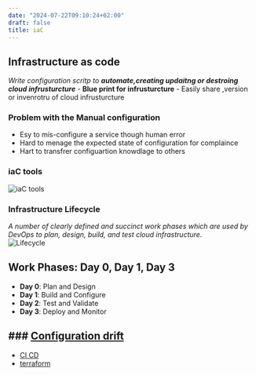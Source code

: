 ```yaml
---
date: "2024-07-22T09:10:24+02:00"
draft: false
title: iaC
---
```


## Infrastructure as code

*Write configuration scritp to **automate,creating updaitng or destroing
cloud infrusturcture*** - **Blue print for infrusturcture** - Easily
share ,version or invenrotru of cloud infrusturcture

### Problem with the Manual configuration

-   Esy to mis-configure a service though human error
-   Hard to menage the expected state of configuration for complaince
-   Hart to transfrer configuartion knowdlage to others

### iaC tools

![iaC tools](/Notes/declarative_imerative_iaC_visual.png)

### Infrastructure Lifecycle

*A number of clearly defined and succinct work phases which are used by
DevOps to plan, design, build, and test cloud infrastructure.*  
![Lifecycle](/Notes/infrustrucutre_lifcecycle_visual.jpg)

## Work Phases: Day 0, Day 1, Day 3

-   **Day 0**: Plan and Design
-   **Day 1**: Build and Configure
-   **Day 2**: Test and Validate
-   **Day 3**: Deploy and Monitor

## ### [Configuration drift](/Notes/posts/cloud/iaC/configuration_drift)

-   [CI CD](/Notes/posts/CI_CD)
-   [terraform](/Notes/posts/cloud/terraform/terraform)
